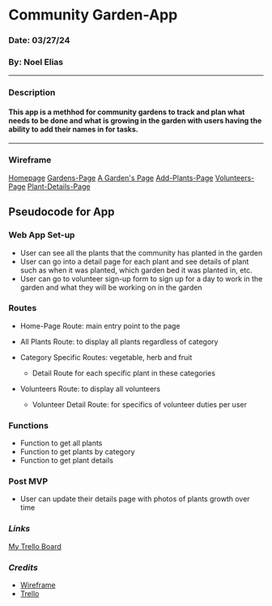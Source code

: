 # Community Garden-App
### Date: 03/27/24
### By: Noel Elias
***
### Description
#### This app is a methhod for community gardens to track and plan what needs to be done and what is growing in the garden with users having the ability to add their names in for tasks.
***

### Wireframe

[Homepage](https://wireframe.cc/jarKKb)
[Gardens-Page](https://wireframe.cc/F63uaF)
[A Garden's Page](https://wireframe.cc/vAlE1g)
[Add-Plants-Page](https://wireframe.cc/VjNION)
[Volunteers-Page](https://wireframe.cc/QtxB7c)
[Plant-Details-Page](https://wireframe.cc/99Tpy9)

##  Pseudocode for App

### Web App Set-up
- User can see all the plants that the community has planted in the garden
- User can go into a detail page for each plant and see details of plant such as when it was planted, which garden bed it was planted in, etc.
- User can go to volunteer sign-up form to sign up for a day to work in the garden and what they will be working on in the garden


### Routes
- Home-Page Route: main entry point to the page

- All Plants Route: to display all plants regardless of category

- Category Specific Routes: vegetable, herb and fruit
    - Detail Route for each specific plant in these categories

-   Volunteers Route: to display all volunteers
    - Volunteer Detail Route: for specifics of volunteer duties per user


### Functions

- Function to get all plants
- Function to get plants by category
- Function to get plant details

### Post MVP
- User can update their details page with photos of plants growth over time


### ***_Links_***
 [My Trello Board](https://trello.com/invite/b/jbcz1LPn/ATTI98c7373809904c95d96e340bffc866d048A73F9B/community-garden-app)



### ***_Credits_***
- [Wireframe](https://wireframe.cc/pro/pp/8737630d7723425)
- [Trello](https://wireframe.cc/pro/pp/8737630d7723425)


    